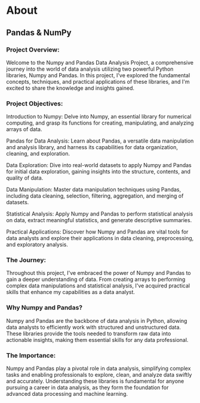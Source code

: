 # About
## Pandas & NumPy

### Project Overview:
Welcome to the Numpy and Pandas Data Analysis Project, a comprehensive journey into the world of data analysis utilizing two powerful Python libraries, Numpy and Pandas. In this project, I've explored the fundamental concepts, techniques, and practical applications of these libraries, and I'm excited to share the knowledge and insights gained.

### Project Objectives:

Introduction to Numpy: Delve into Numpy, an essential library for numerical computing, and grasp its functions for creating, manipulating, and analyzing arrays of data.

Pandas for Data Analysis: Learn about Pandas, a versatile data manipulation and analysis library, and harness its capabilities for data organization, cleaning, and exploration.

Data Exploration: Dive into real-world datasets to apply Numpy and Pandas for initial data exploration, gaining insights into the structure, contents, and quality of data.

Data Manipulation: Master data manipulation techniques using Pandas, including data cleaning, selection, filtering, aggregation, and merging of datasets.

Statistical Analysis: Apply Numpy and Pandas to perform statistical analysis on data, extract meaningful statistics, and generate descriptive summaries.

Practical Applications: Discover how Numpy and Pandas are vital tools for data analysts and explore their applications in data cleaning, preprocessing, and exploratory analysis.

### The Journey:
Throughout this project, I've embraced the power of Numpy and Pandas to gain a deeper understanding of data. From creating arrays to performing complex data manipulations and statistical analysis, I've acquired practical skills that enhance my capabilities as a data analyst.

### Why Numpy and Pandas?
Numpy and Pandas are the backbone of data analysis in Python, allowing data analysts to efficiently work with structured and unstructured data. These libraries provide the tools needed to transform raw data into actionable insights, making them essential skills for any data professional.

### The Importance:
Numpy and Pandas play a pivotal role in data analysis, simplifying complex tasks and enabling professionals to explore, clean, and analyze data swiftly and accurately. Understanding these libraries is fundamental for anyone pursuing a career in data analysis, as they form the foundation for advanced data processing and machine learning.
